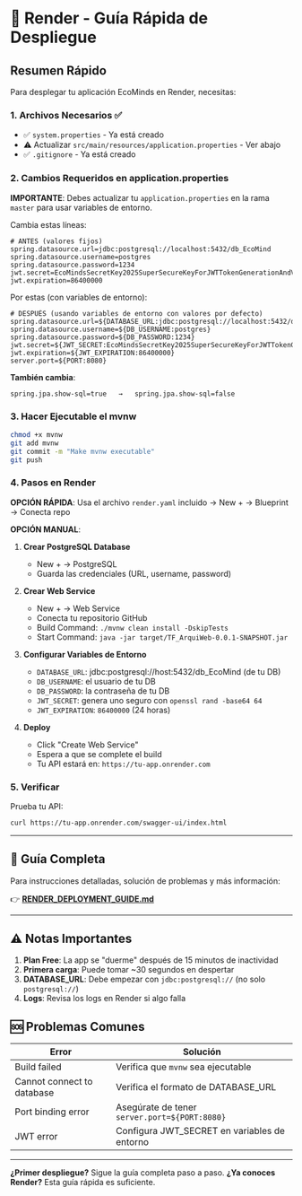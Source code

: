 # 🚀 Render - Guía Rápida de Despliegue

## Resumen Rápido

Para desplegar tu aplicación EcoMinds en Render, necesitas:

### 1. Archivos Necesarios ✅

- ✅ `system.properties` - Ya está creado
- ⚠️ Actualizar `src/main/resources/application.properties` - Ver abajo
- ✅ `.gitignore` - Ya está creado

### 2. Cambios Requeridos en application.properties

**IMPORTANTE**: Debes actualizar tu `application.properties` en la rama `master` para usar variables de entorno.

Cambia estas líneas:

```properties
# ANTES (valores fijos)
spring.datasource.url=jdbc:postgresql://localhost:5432/db_EcoMind
spring.datasource.username=postgres
spring.datasource.password=1234
jwt.secret=EcoMindsSecretKey2025SuperSecureKeyForJWTTokenGenerationAndValidation
jwt.expiration=86400000
```

Por estas (con variables de entorno):

```properties
# DESPUÉS (usando variables de entorno con valores por defecto)
spring.datasource.url=${DATABASE_URL:jdbc:postgresql://localhost:5432/db_EcoMind}
spring.datasource.username=${DB_USERNAME:postgres}
spring.datasource.password=${DB_PASSWORD:1234}
jwt.secret=${JWT_SECRET:EcoMindsSecretKey2025SuperSecureKeyForJWTTokenGenerationAndValidation}
jwt.expiration=${JWT_EXPIRATION:86400000}
server.port=${PORT:8080}
```

**También cambia**:
```properties
spring.jpa.show-sql=true   →   spring.jpa.show-sql=false
```

### 3. Hacer Ejecutable el mvnw

```bash
chmod +x mvnw
git add mvnw
git commit -m "Make mvnw executable"
git push
```

### 4. Pasos en Render

**OPCIÓN RÁPIDA**: Usa el archivo `render.yaml` incluido → New + → Blueprint → Conecta repo

**OPCIÓN MANUAL**:

1. **Crear PostgreSQL Database**
   - New + → PostgreSQL
   - Guarda las credenciales (URL, username, password)

2. **Crear Web Service**
   - New + → Web Service
   - Conecta tu repositorio GitHub
   - Build Command: `./mvnw clean install -DskipTests`
   - Start Command: `java -jar target/TF_ArquiWeb-0.0.1-SNAPSHOT.jar`

3. **Configurar Variables de Entorno**
   - `DATABASE_URL`: jdbc:postgresql://host:5432/db_EcoMind (de tu DB)
   - `DB_USERNAME`: el usuario de tu DB
   - `DB_PASSWORD`: la contraseña de tu DB
   - `JWT_SECRET`: genera uno seguro con `openssl rand -base64 64`
   - `JWT_EXPIRATION`: `86400000` (24 horas)

4. **Deploy**
   - Click "Create Web Service"
   - Espera a que se complete el build
   - Tu API estará en: `https://tu-app.onrender.com`

### 5. Verificar

Prueba tu API:
```bash
curl https://tu-app.onrender.com/swagger-ui/index.html
```

---

## 📖 Guía Completa

Para instrucciones detalladas, solución de problemas y más información:

👉 **[RENDER_DEPLOYMENT_GUIDE.md](RENDER_DEPLOYMENT_GUIDE.md)**

---

## ⚠️ Notas Importantes

1. **Plan Free**: La app se "duerme" después de 15 minutos de inactividad
2. **Primera carga**: Puede tomar ~30 segundos en despertar
3. **DATABASE_URL**: Debe empezar con `jdbc:postgresql://` (no solo `postgresql://`)
4. **Logs**: Revisa los logs en Render si algo falla

## 🆘 Problemas Comunes

| Error | Solución |
|-------|----------|
| Build failed | Verifica que `mvnw` sea ejecutable |
| Cannot connect to database | Verifica el formato de DATABASE_URL |
| Port binding error | Asegúrate de tener `server.port=${PORT:8080}` |
| JWT error | Configura JWT_SECRET en variables de entorno |

---

**¿Primer despliegue?** Sigue la guía completa paso a paso.
**¿Ya conoces Render?** Esta guía rápida es suficiente.
